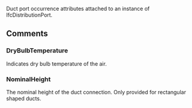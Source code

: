Duct port occurrence attributes attached to an instance of IfcDistributionPort.

<!-- end of short definition -->



## Comments

### DryBulbTemperature

Indicates dry bulb temperature of the air.

### NominalHeight

The nominal height of the duct connection. Only provided for rectangular shaped ducts.

